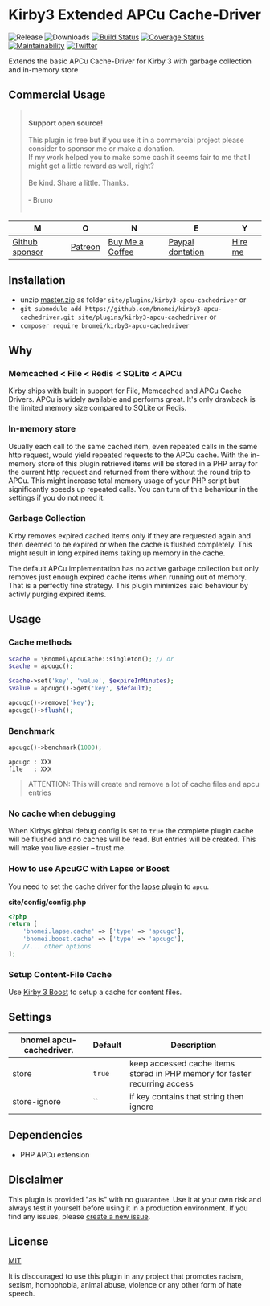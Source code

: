# Kirby3 Extended APCu Cache-Driver

![Release](https://flat.badgen.net/packagist/v/bnomei/kirby3-apcu-cachedriver?color=ae81ff)
![Downloads](https://flat.badgen.net/packagist/dt/bnomei/kirby3-apcu-cachedriver?color=272822)
[![Build Status](https://flat.badgen.net/travis/bnomei/kirby3-apcu-cachedriver)](https://travis-ci.com/bnomei/kirby3-apcu-cachedriver)
[![Coverage Status](https://flat.badgen.net/coveralls/c/github/bnomei/kirby3-apcu-cachedriver)](https://coveralls.io/github/bnomei/kirby3-apcu-cachedriver)
[![Maintainability](https://flat.badgen.net/codeclimate/maintainability/bnomei/kirby3-apcu-cachedriver)](https://codeclimate.com/github/bnomei/kirby3-apcu-cachedriver)
[![Twitter](https://flat.badgen.net/badge/twitter/bnomei?color=66d9ef)](https://twitter.com/bnomei)

Extends the basic APCu Cache-Driver for Kirby 3 with garbage collection and in-memory store

## Commercial Usage

> <br>
> <b>Support open source!</b><br><br>
> This plugin is free but if you use it in a commercial project please consider to sponsor me or make a donation.<br>
> If my work helped you to make some cash it seems fair to me that I might get a little reward as well, right?<br><br>
> Be kind. Share a little. Thanks.<br><br>
> &dash; Bruno<br>
> &nbsp;

| M | O | N | E | Y |
|---|----|---|---|---|
| [Github sponsor](https://github.com/sponsors/bnomei) | [Patreon](https://patreon.com/bnomei) | [Buy Me a Coffee](https://buymeacoff.ee/bnomei) | [Paypal dontation](https://www.paypal.me/bnomei/15) | [Hire me](mailto:b@bnomei.com?subject=Kirby) |

## Installation

- unzip [master.zip](https://github.com/bnomei/kirby3-apcu-cachedriver/archive/master.zip) as folder `site/plugins/kirby3-apcu-cachedriver` or
- `git submodule add https://github.com/bnomei/kirby3-apcu-cachedriver.git site/plugins/kirby3-apcu-cachedriver` or
- `composer require bnomei/kirby3-apcu-cachedriver`

## Why

### Memcached < File < Redis < SQLite < APCu

Kirby ships with built in support for File, Memcached and APCu Cache Drivers. APCu is widely available and performs great. It's only drawback is the limited memory size compared to SQLite or Redis.

### In-memory store

Usually each call to the same cached item, even repeated calls in the same http request, would yield repeated requests to the APCu cache. With the in-memory store of this plugin retrieved items will be stored in a PHP array for the current http request and returned from there without the round trip to APCu. This might increase total memory usage of your PHP script but significantly speeds up repeated calls. You can turn of this behaviour in the settings if you do not need it.

### Garbage Collection

Kirby removes expired cached items only if they are requested again and then deemed to be expired or when the cache is flushed completely. This might result in long expired items taking up memory in the cache. 

The default APCu implementation has no active garbage collection but only removes just enough expired cache items when running out of memory. That is a perfectly fine strategy. This plugin minimizes said behaviour by activly purging expired items. 

## Usage

### Cache methods

```php
$cache = \Bnomei\ApcuCache::singleton(); // or
$cache = apcugc();

$cache->set('key', 'value', $expireInMinutes);
$value = apcugc()->get('key', $default);

apcugc()->remove('key');
apcugc()->flush();
```

### Benchmark

```php
apcugc()->benchmark(1000);
```

```shell script
apcugc : XXX
file   : XXX
```

> ATTENTION: This will create and remove a lot of cache files and apcu entries

### No cache when debugging

When Kirbys global debug config is set to `true` the complete plugin cache will be flushed and no caches will be read. But entries will be created. This will make you live easier – trust me.

### How to use ApcuGC with Lapse or Boost

You need to set the cache driver for the [lapse plugin](https://github.com/bnomei/kirby3-lapse) to `apcu`.

**site/config/config.php**
```php
<?php
return [
    'bnomei.lapse.cache' => ['type' => 'apcugc'],
    'bnomei.boost.cache' => ['type' => 'apcugc'],
    //... other options
];
```

### Setup Content-File Cache

Use [Kirby 3 Boost](https://github.com/bnomei/kirby3-boost) to setup a cache for content files.

## Settings

| bnomei.apcu-cachedriver.            | Default        | Description               |
|---------------------------|----------------|---------------------------|
| store | `true` | keep accessed cache items stored in PHP memory for faster recurring access  |
| store-ignore | `` | if key contains that string then ignore  |

## Dependencies

- PHP APCu extension

## Disclaimer

This plugin is provided "as is" with no guarantee. Use it at your own risk and always test it yourself before using it in a production environment. If you find any issues, please [create a new issue](https://github.com/bnomei/kirby3-apcu-cachedriver/issues/new).

## License

[MIT](https://opensource.org/licenses/MIT)

It is discouraged to use this plugin in any project that promotes racism, sexism, homophobia, animal abuse, violence or any other form of hate speech.

